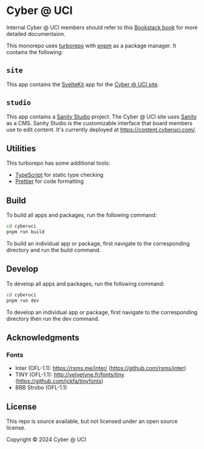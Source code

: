 # Cyber @ UCI

Internal Cyber @ UCI members should refer to this [Bookstack book](https://docs.cyberuci.com/books/website) for more detailed documentaion.

This monorepo uses [turborepo](https://turbo.build/repo) with [pnpm](https://pnpm.io) as a package manager. It contains the following:

## `site`

This app contains the [SvelteKit](https://kit.svelte.dev/) app for the [Cyber @ UCI site](https://cyberuci.com/).

## `studio`

This app contains a [Sanity Studio](https://www.sanity.io/docs/sanity-studio) project. The Cyber @ UCI site uses [Sanity](https://www.sanity.io/) as a CMS. Sanity Studio is the customizable interface that board members use to edit content. It's currently deployed at <https://content.cyberuci.com/>.

<!-- TODO: Document or remove og and docs apps. -->

## Utilities

This turborepo has some additional tools:

- [TypeScript](https://www.typescriptlang.org/) for static type checking
- [Prettier](https://prettier.io) for code formatting

## Build

To build all apps and packages, run the following command:

```sh
cd cyberuci
pnpm run build
```

To build an individual app or package, first navigate to the corresponding directory and run the build command.

## Develop

To develop all apps and packages, run the following command:

```sh
cd cyberuci
pnpm run dev
```

To develop an individual app or package, first navigate to the corresponding directory then run the dev command.

## Acknowledgments

### Fonts

- Inter (OFL-1.1): <https://rsms.me/inter/> (<https://github.com/rsms/inter>)
- TINY (OFL-1.1): <http://velvetyne.fr/fonts/tiny> (<https://github.com/jckfa/tinyfonts>)
- BBB Strobo (OFL-1.1)

## License

This repo is source available, but not licensed under an open source license.

Copyright © 2024 Cyber @ UCI

